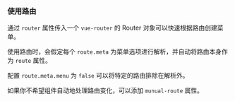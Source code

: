 ### 使用路由

通过 `router` 属性传入一个 `vue-router` 的 Router 对象可以快速根据路由创建菜单。

使用路由时，会假定每个 `route.meta` 为菜单选项进行解析，并自动将路由本身作为 `route` 属性。

配置 `route.meta.menu` 为 `false` 可以将特定的路由排除在解析外。

如果你不希望组件自动地处理路由变化，可以添加 `munual-route` 属性。
